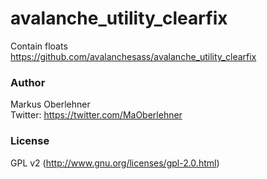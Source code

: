 # avalanche_utility_clearfix
Contain floats  
https://github.com/avalanchesass/avalanche_utility_clearfix

### Author
Markus Oberlehner  
Twitter: https://twitter.com/MaOberlehner

### License
GPL v2 (http://www.gnu.org/licenses/gpl-2.0.html)

